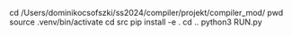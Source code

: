 cd /Users/dominikocsofszki/ss2024/compiler/projekt/compiler_mod/
pwd
source .venv/bin/activate
cd src
pip install -e .
cd ..
python3 RUN.py
